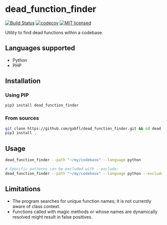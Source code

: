 # dead_function_finder

[![Build Status](https://github.com/gabfl/dead_function_finder/actions/workflows/ci.yml/badge.svg?branch=main)](https://github.com/gabfl/dead_function_finder/actions)
[![codecov](https://codecov.io/gh/gabfl/dead_function_finder/branch/main/graph/badge.svg)](https://codecov.io/gh/gabfl/dead_function_finder)
[![MIT licensed](https://img.shields.io/badge/license-MIT-green.svg)](https://raw.githubusercontent.com/gabfl/dead_function_finder/main/LICENSE)

Utility to find dead functions within a codebase.

## Languages supported

 - Python
 - PHP

## Installation

### Using PIP

```bash
pip3 install dead_function_finder
```

### From sources

```bash
git clone https://github.com/gabfl/dead_function_finder.git && cd dead_function_finder
pip3 install .
```

## Usage

```bash
dead_function_finder --path "~/my/codebase" --language python

# Specific patterns can be excluded with --exclude:
dead_function_finder --path "~/my/codebase" --language python --exclude '/venv/,/unittest/'
```

## Limitations

 - The program searches for unique function names; it is not currently aware of class context.
 - Functions called with magic methods or whose names are dynamically resolved might result in false positives.
